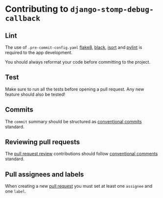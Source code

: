 # Contributing to `django-stomp-debug-callback`

## Lint

The use of `.pre-commit-config.yaml` [flake8](https://github.com/pycqa/flake8), [black](https://black.readthedocs.io/en/stable/), [isort](https://pycqa.github.io/isort/) and [pylint](https://pylint.org/) is required to the app development. 

You should always reformat your code before committing to the project.

## Test

Make sure to run all the tests before opening a pull request. Any new feature should also be tested!

## Commits

The `commit` summary should be structured as [conventional commits](https://www.conventionalcommits.org/en/v1.0.0/) standard.

## Reviewing pull requests

The [pull request review](https://github.com/juntossomosmais/django-stomp/pulls) contributions should follow [conventional comments](https://conventionalcomments.org/) standard.

## Pull assignees and labels

When creating a new [pull request](https://github.com/juntossomosmais/django-stomp/pulls) you must set at least one `assignee` and one `label`.

